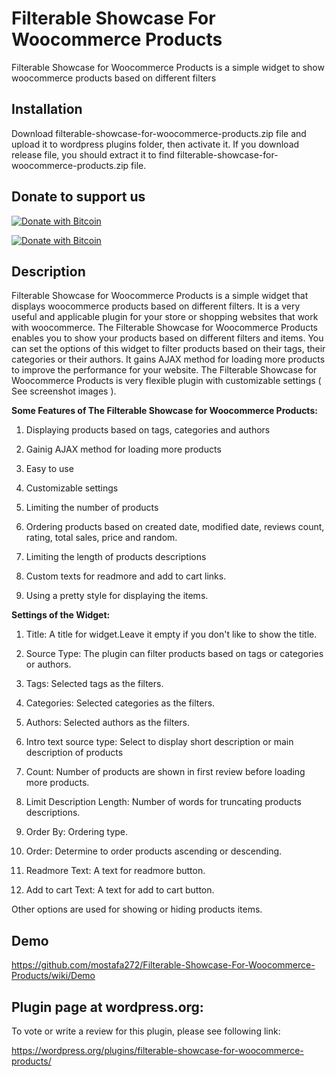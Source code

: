 # Filterable Showcase For Woocommerce Products
Filterable Showcase for Woocommerce Products is a simple widget to show woocommerce products based on different filters          

## Installation                            
Download filterable-showcase-for-woocommerce-products.zip file and upload it to wordpress plugins folder, then activate it. If you download release file,
you should extract it to find filterable-showcase-for-woocommerce-products.zip file.


## Donate to support us                                     
                                                                   
[![Donate with Bitcoin](https://en.cryptobadges.io/badge/small/16f1DStB3YG3R4BMTa1zGYRxN9i7FAqtUX)](https://en.cryptobadges.io/donate/16f1DStB3YG3R4BMTa1zGYRxN9i7FAqtUX)
                                                   
[![Donate with Bitcoin](https://en.cryptobadges.io/badge/big/16f1DStB3YG3R4BMTa1zGYRxN9i7FAqtUX)](https://en.cryptobadges.io/donate/16f1DStB3YG3R4BMTa1zGYRxN9i7FAqtUX)  
                         
## Description                           
Filterable Showcase for Woocommerce Products is a simple widget that displays woocommerce products based on different filters.
It is a very useful and applicable plugin for your store or shopping websites that work with woocommerce. The Filterable Showcase
for Woocommerce Products enables you to show your products based on different filters and items. You can set the options of this
widget to filter products based on their tags, their categories or their authors. It gains AJAX method for loading more products to
improve the performance for your website. The Filterable Showcase for Woocommerce Products is very flexible plugin with customizable
settings ( See screenshot images ).


  **Some Features of The Filterable Showcase for Woocommerce Products:**

   1. Displaying products based on tags, categories and authors

   2. Gainig AJAX method for loading more products

   3. Easy to use

   4. Customizable settings

   5. Limiting the number of products

   6. Ordering products based on created date, modified date, reviews count, rating, total sales, price and random.

   7. Limiting the length of products descriptions

   8. Custom texts for readmore and add to cart links.

   9. Using a pretty style for displaying the items.



 **Settings of the Widget:**

  1. Title: A title for widget.Leave it empty if you don't like to show the title.

  2. Source Type: The plugin can filter products based on tags or categories or authors.

  3. Tags: Selected tags as the filters.

  4. Categories: Selected categories as the filters.

  5. Authors: Selected authors as the filters.

  6. Intro text source type: Select to display short description or main description of products

  7. Count: Number of products are shown in first review before loading more products.

  8. Limit Description Length: Number of words for truncating products descriptions.

  9. Order By: Ordering type.

  10. Order: Determine to order products ascending or descending.

  11. Readmore Text: A text for readmore button.

  12. Add to cart Text: A text for add to cart button.


  Other options are used for showing or hiding products items.                 
  
  
  ## Demo                
  
  https://github.com/mostafa272/Filterable-Showcase-For-Woocommerce-Products/wiki/Demo                
                  
                  

  ## Plugin page at wordpress.org:  
  To vote or write a review for this plugin, please see following link:                     
  
  https://wordpress.org/plugins/filterable-showcase-for-woocommerce-products/
